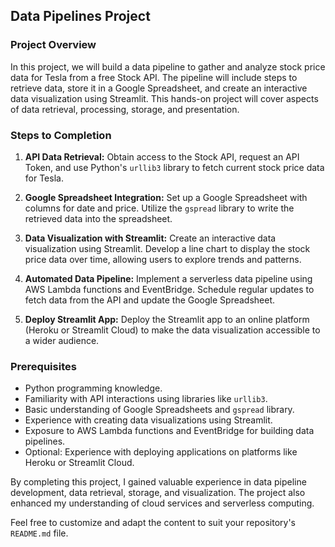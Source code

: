 ## Data Pipelines Project

### Project Overview

In this project, we will build a data pipeline to gather and analyze stock price data for Tesla from a free Stock API. The pipeline will include steps to retrieve data, store it in a Google Spreadsheet, and create an interactive data visualization using Streamlit. This hands-on project will cover aspects of data retrieval, processing, storage, and presentation.

### Steps to Completion

1. **API Data Retrieval:** Obtain access to the Stock API, request an API Token, and use Python's `urllib3` library to fetch current stock price data for Tesla.

2. **Google Spreadsheet Integration:** Set up a Google Spreadsheet with columns for date and price. Utilize the `gspread` library to write the retrieved data into the spreadsheet.

3. **Data Visualization with Streamlit:** Create an interactive data visualization using Streamlit. Develop a line chart to display the stock price data over time, allowing users to explore trends and patterns.

4. **Automated Data Pipeline:** Implement a serverless data pipeline using AWS Lambda functions and EventBridge. Schedule regular updates to fetch data from the API and update the Google Spreadsheet.

5. **Deploy Streamlit App:** Deploy the Streamlit app to an online platform (Heroku or Streamlit Cloud) to make the data visualization accessible to a wider audience.

### Prerequisites

- Python programming knowledge.
- Familiarity with API interactions using libraries like `urllib3`.
- Basic understanding of Google Spreadsheets and `gspread` library.
- Experience with creating data visualizations using Streamlit.
- Exposure to AWS Lambda functions and EventBridge for building data pipelines.
- Optional: Experience with deploying applications on platforms like Heroku or Streamlit Cloud.

By completing this project, I gained valuable experience in data pipeline development, data retrieval, storage, and visualization. The project also enhanced my understanding of cloud services and serverless computing.

Feel free to customize and adapt the content to suit your repository's `README.md` file.
